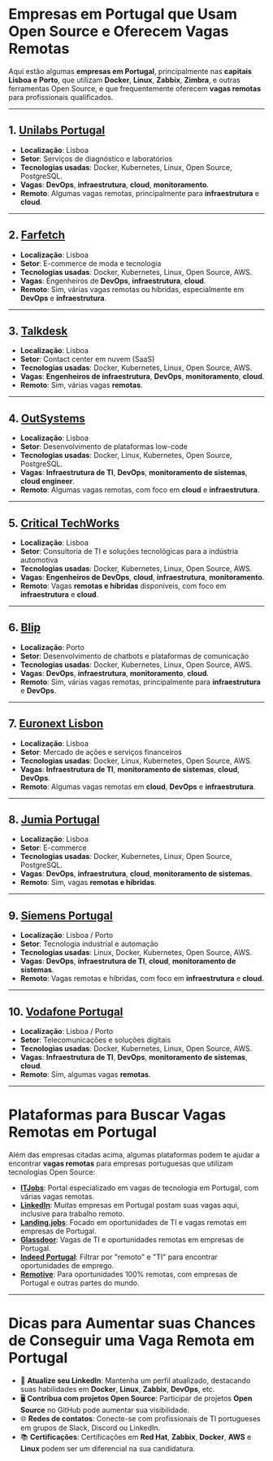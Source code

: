 # Empresas em Portugal que Usam Open Source e Oferecem Vagas Remotas

Aqui estão algumas **empresas em Portugal**, principalmente nas **capitais Lisboa e Porto**, que utilizam **Docker**, **Linux**, **Zabbix**, **Zimbra**, e outras ferramentas Open Source, e que frequentemente oferecem **vagas remotas** para profissionais qualificados.

---

## 1. [Unilabs Portugal](https://www.unilabs.pt/)
- **Localização**: Lisboa
- **Setor**: Serviços de diagnóstico e laboratórios
- **Tecnologias usadas**: Docker, Kubernetes, Linux, Open Source, PostgreSQL.
- **Vagas**: **DevOps**, **infraestrutura**, **cloud**, **monitoramento**.
- **Remoto**: Algumas vagas remotas, principalmente para **infraestrutura** e **cloud**.

---

## 2. [Farfetch](https://www.farfetch.com/)
- **Localização**: Lisboa
- **Setor**: E-commerce de moda e tecnologia
- **Tecnologias usadas**: Docker, Kubernetes, Linux, Open Source, AWS.
- **Vagas**: Engenheiros de **DevOps**, **infraestrutura**, **cloud**.
- **Remoto**: Sim, várias vagas remotas ou híbridas, especialmente em **DevOps** e **infraestrutura**.

---

## 3. [Talkdesk](https://www.talkdesk.com/)
- **Localização**: Lisboa
- **Setor**: Contact center em nuvem (SaaS)
- **Tecnologias usadas**: Docker, Kubernetes, Linux, Open Source, AWS.
- **Vagas**: **Engenheiros de infraestrutura**, **DevOps**, **monitoramento**, **cloud**.
- **Remoto**: Sim, várias vagas **remotas**.

---

## 4. [OutSystems](https://www.outsystems.com/)
- **Localização**: Lisboa
- **Setor**: Desenvolvimento de plataformas low-code
- **Tecnologias usadas**: Docker, Linux, Kubernetes, Open Source, PostgreSQL.
- **Vagas**: **Infraestrutura de TI**, **DevOps**, **monitoramento de sistemas**, **cloud engineer**.
- **Remoto**: Algumas vagas remotas, com foco em **cloud** e **infraestrutura**.

---

## 5. [Critical TechWorks](https://www.criticaltechworks.com/)
- **Localização**: Lisboa
- **Setor**: Consultoria de TI e soluções tecnológicas para a indústria automotiva
- **Tecnologias usadas**: Docker, Kubernetes, Linux, Open Source, AWS.
- **Vagas**: **Engenheiros de DevOps**, **cloud**, **infraestrutura**, **monitoramento**.
- **Remoto**: Vagas **remotas e híbridas** disponíveis, com foco em **infraestrutura** e **cloud**.

---

## 6. [Blip](https://www.blip.pt/)
- **Localização**: Porto
- **Setor**: Desenvolvimento de chatbots e plataformas de comunicação
- **Tecnologias usadas**: Docker, Kubernetes, Linux, Open Source, AWS.
- **Vagas**: **DevOps**, **infraestrutura**, **monitoramento**, **cloud**.
- **Remoto**: Sim, várias vagas remotas, principalmente para **infraestrutura** e **DevOps**.

---

## 7. [Euronext Lisbon](https://www.euronext.com/)
- **Localização**: Lisboa
- **Setor**: Mercado de ações e serviços financeiros
- **Tecnologias usadas**: Docker, Linux, Kubernetes, Open Source, AWS.
- **Vagas**: **Infraestrutura de TI**, **monitoramento de sistemas**, **cloud**, **DevOps**.
- **Remoto**: Algumas vagas remotas em **cloud**, **DevOps** e **infraestrutura**.

---

## 8. [Jumia Portugal](https://www.jumia.com.pt/)
- **Localização**: Lisboa
- **Setor**: E-commerce
- **Tecnologias usadas**: Docker, Kubernetes, Linux, Open Source, PostgreSQL.
- **Vagas**: **DevOps**, **infraestrutura**, **cloud**, **monitoramento de sistemas**.
- **Remoto**: Sim, vagas **remotas e híbridas**.

---

## 9. [Siemens Portugal](https://new.siemens.com/pt/pt.html)
- **Localização**: Lisboa / Porto
- **Setor**: Tecnologia industrial e automação
- **Tecnologias usadas**: Linux, Docker, Kubernetes, Open Source, AWS.
- **Vagas**: **DevOps**, **infraestrutura de TI**, **cloud**, **monitoramento de sistemas**.
- **Remoto**: Vagas remotas e híbridas, com foco em **infraestrutura** e **cloud**.

---

## 10. [Vodafone Portugal](https://www.vodafone.pt/)
- **Localização**: Lisboa / Porto
- **Setor**: Telecomunicações e soluções digitais
- **Tecnologias usadas**: Docker, Kubernetes, Linux, Open Source, AWS.
- **Vagas**: **Infraestrutura de TI**, **DevOps**, **monitoramento de sistemas**, **cloud**.
- **Remoto**: Sim, algumas vagas **remotas**.

---

# Plataformas para Buscar Vagas Remotas em Portugal

Além das empresas citadas acima, algumas plataformas podem te ajudar a encontrar **vagas remotas** para empresas portuguesas que utilizam tecnologias Open Source:

- **[ITJobs](https://www.itjobs.pt/)**: Portal especializado em vagas de tecnologia em Portugal, com várias vagas remotas.
- **[LinkedIn](https://www.linkedin.com/jobs/)**: Muitas empresas em Portugal postam suas vagas aqui, inclusive para trabalho remoto.
- **[Landing.jobs](https://landing.jobs/)**: Focado em oportunidades de TI e vagas remotas em empresas de Portugal.
- **[Glassdoor](https://www.glassdoor.pt/Empregos/index.htm)**: Vagas de TI e oportunidades remotas em empresas de Portugal.
- **[Indeed Portugal](https://www.indeed.pt/)**: Filtrar por "remoto" e "TI" para encontrar oportunidades de emprego.
- **[Remotive](https://remotive.io/)**: Para oportunidades 100% remotas, com empresas de Portugal e outras partes do mundo.

---

# Dicas para Aumentar suas Chances de Conseguir uma Vaga Remota em Portugal

- 💼 **Atualize seu LinkedIn**: Mantenha um perfil atualizado, destacando suas habilidades em **Docker**, **Linux**, **Zabbix**, **DevOps**, etc.
- 🖥️ **Contribua com projetos Open Source**: Participar de projetos **Open Source** no GitHub pode aumentar sua visibilidade.
- 🌐 **Redes de contatos**: Conecte-se com profissionais de TI portugueses em grupos de Slack, Discord ou LinkedIn.
- 📚 **Certificações**: Certificações em **Red Hat**, **Zabbix**, **Docker**, **AWS** e **Linux** podem ser um diferencial na sua candidatura.

